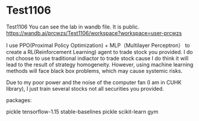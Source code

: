 # Test1106
Test1106
You can see the lab in wandb file. It is public.
https://wandb.ai/prcwzs/Test1106/workspace?workspace=user-prcwzs

I use PPO(Proximal Policy Optimization) + MLP（Multilayer Perceptron） to create a RL(Reinforcement Learning) agent to trade stock you provided.
I do not choose to use traditional indiactor to trade stock cause I do think it will lead to the result of strategy homogeneity. 
However, using machine learning methods will face black box problems, which may cause systemic risks.

Due to my poor power and the noise of the computer fan (I am in CUHK library), I just train several stocks not all securities you provided.

packages:

pickle
tensorflow-1.15
stable-baselines
pickle
scikit-learn
gym
